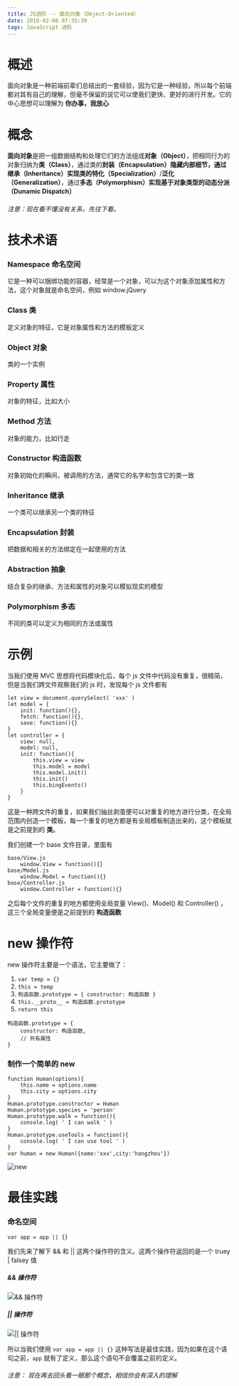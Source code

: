 ```yaml
---
title: JS进阶 -- 面向对象（Object-Oriented）
date: 2018-02-08 07:35:39
tags: JavaScript 进阶
---
```

# 概述
面向对象是一种前端前辈们总结出的一套经验，因为它是一种经验，所以每个前端都对其有自己的理解，但毫不保留的说它可以使我们更快、更好的进行开发。它的中心思想可以理解为 **你办事，我放心**

# 概念
**面向对象**是把一组数据结构和处理它们的方法组成**对象（Object）**，把相同行为的对象归纳为**类（Class）**，通过类的**封装（Encapsulation）**隐藏内部细节，通过**继承（Inheritance）**实现类的**特化（Specialization）**/**泛化（Generalization）**，通过**多态（Polymorphism）**实现基于对象类型的**动态分派（Dunamic Dispatch）**

###### 注意：现在看不懂没有关系，先往下看。


# 技术术语
### Namespace 命名空间
它是一种可以捆绑功能的容器，经常是一个对象，可以为这个对象添加属性和方法，这个对象就是命名空间，例如 window.jQuery

### Class 类
定义对象的特征，它是对象属性和方法的模板定义

### Object 对象
类的一个实例

### Property 属性
对象的特征，比如大小

### Method 方法
对象的能力，比如行走

### Constructor 构造函数
对象初始化的瞬间，被调用的方法，通常它的名字和包含它的类一致

### Inheritance 继承
一个类可以继承另一个类的特征

### Encapsulation 封装
把数据和相关的方法绑定在一起使用的方法

### Abstraction 抽象
结合复杂的继承、方法和属性的对象可以模拟现实的模型

### Polymorphism 多态
不同的类可以定义为相同的方法或属性

# 示例
当我们使用 MVC 思想将代码模块化后，每个 js 文件中代码没有重复，很精简，但是当我们跨文件观察我们的 js 时，发现每个 js 文件都有
```
let view = document.querySelect( 'xxx' )
let model = {
    init: function(){},
    fetch: function(){},
    save: function(){}
}
let controller = {
    view: null,
    model: null,
    init: function(){
        this.view = view
        this.model = model
        this.model.init()
        this.init()
        this.bingEvents()
    }
}
```
这是一种跨文件的重复，如果我们抽丝剥茧便可以对重复的地方进行分类，在全局范围内创造一个模板，每一个重复的地方都是有全局模板制造出来的，这个模板就是之前提到的 **类**。

我们创建一个 base 文件目录，里面有
```
base/View.js
    window.View = function(){}
base/Model.js
    window.Model = function(){}
base/Controller.js
    window.Controller = function(){}
```
之后每个文件的重复的地方都使用全局变量 View()、Model() 和 Controller() ，这三个全局变量便是之前提到的 **构造函数**

# new 操作符
new 操作符主要是一个语法，它主要做了：
1. ` var temp = {} `
2. ` this = temp `
3. ` 构造函数.prototype = { constructor: 构造函数 } `
4. ` this.__proto__ = 构造函数.prototype `
5. ` return this `
```
构造函数.prototype = {
    constructor: 构造函数,
    // 共有属性
}
```
### 制作一个简单的 new
```
function Human(options){
    this.name = options.name
    this.city = options.city
}
Human.prototype.constroctor = Human
Human.prototype.species = 'person'
Human.prototype.walk = function(){
    console.log( ' I can walk ' )
}
Human.prototype.useTools = function(){
    console.log( ' I can use tool ' )
}
var human = new Human({name:'xxx',city:'hangzhou'})
```
![new](http://upload-images.jianshu.io/upload_images/9617841-d04e85a5e0576d2c.png?imageMogr2/auto-orient/strip%7CimageView2/2/w/1240)


# 最佳实践
### 命名空间
```
var app = app || {}
```
我们先来了解下 && 和 || 这两个操作符的含义。这两个操作符返回的是一个 truey | falsey 值

##### && 操作符
![&& 操作符](http://upload-images.jianshu.io/upload_images/9617841-ec8819c975b440dd.png?imageMogr2/auto-orient/strip%7CimageView2/2/w/1240)

##### || 操作符
![|| 操作符](http://upload-images.jianshu.io/upload_images/9617841-2b30afb11d2718ea.png?imageMogr2/auto-orient/strip%7CimageView2/2/w/1240)

所以当我们使用 ` var app = app || {} ` 这种写法是最佳实践，因为如果在这个语句之前，` app ` 就有了定义，那么这个语句不会覆盖之前的定义。

###### 注意： 现在再去回头看一眼那个概念，相信你会有深入的理解